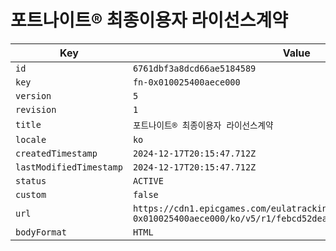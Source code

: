 # 포트나이트® 최종이용자 라이선스계약

| Key | Value |
| --- | ----- |
| `id` | `6761dbf3a8dcd66ae5184589` |
| `key` | `fn-0x010025400aece000` |
| `version` | `5` |
| `revision` | `1` |
| `title` | `포트나이트® 최종이용자 라이선스계약` |
| `locale` | `ko` |
| `createdTimestamp` | `2024-12-17T20:15:47.712Z` |
| `lastModifiedTimestamp` | `2024-12-17T20:15:47.712Z` |
| `status` | `ACTIVE` |
| `custom` | `false` |
| `url` | `https://cdn1.epicgames.com/eulatracking-download/fn-0x010025400aece000/ko/v5/r1/febcd52dea94a1f427b1eae9f26878a0.pdf` |
| `bodyFormat` | `HTML` |
